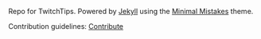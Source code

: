 Repo for TwitchTips.
Powered by [Jekyll](http://jekyllrb.com) using the [Minimal Mistakes](http://mademistakes.com/minimal-mistakes) theme.

Contribution guidelines:
[Contribute](http://twitchtips.com/contribute)